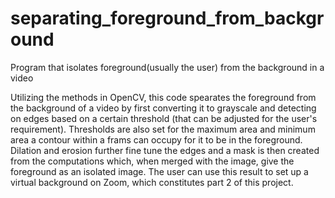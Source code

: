 # separating_foreground_from_background
Program that isolates foreground(usually the user) from the background in a video

Utilizing the methods in OpenCV, this code spearates the foreground from the background of a video by first converting it to grayscale and detecting on edges based on a certain threshold (that can be adjusted for the user's requirement). Thresholds are also set for the maximum area and minimum area a contour within a frams can occupy for it to be in the foreground. Dilation and erosion further fine tune the edges and a mask is then created from the computations which, when merged with the image, give the foreground as an isolated image. The user can use this result to set up a virtual background on Zoom, which constitutes part 2 of this project.
